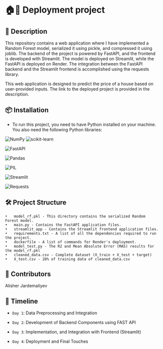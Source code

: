 # 🏠🏢 Deployment project

## 📜 Description


This repository contains a web application where I have implemented a Random Forest model, serialized it using pickle, 
and compressed it using joblib. The backend of the project is powered by FastAPI, and the frontend is developed with Streamlit.
The model is deployed on Streamlit, while the FastAPI is deployed on Render. The integration between the FastAPI backend 
and the Streamlit frontend is accomplished using the requests library. 

This web application is designed to predict the price of a house based on user-provided inputs. 
The link to the deployed project is provided in the description.



## 📦 Installation
 
- To run this project, you need to have Python installed on your machine.
  You also need the following Python libraries:

![NumPy](https://img.shields.io/badge/NumPy-013243?style=for-the-badge&logo=numpy&logoColor=white)
![scikit-learn](https://img.shields.io/badge/scikit--learn-F7931E?style=for-the-badge&logo=scikitlearn&logoColor=white)

![FastAPI](https://img.shields.io/badge/FastAPI-009688?style=for-the-badge&logo=fastapi&logoColor=white)

![Pandas](https://img.shields.io/badge/pandas-150458?style=for-the-badge&logo=pandas&logoColor=white)

![PIL](https://img.shields.io/badge/PIL-5C2D91?style=for-the-badge&logo=python&logoColor=white)

![Streamlit](https://img.shields.io/badge/Streamlit-FF4B4B?style=for-the-badge&logo=streamlit&logoColor=white)

![Requests](https://img.shields.io/badge/requests-3776AB?style=for-the-badge&logo=python&logoColor=white)


## 🛠️ Project Structure

	•	model_rf.pkl - This directory contains the serialized Random Forest model.
	•	main.py - Contains the FastAPI application files.
	•	streamlit_app - Contains the Streamlit frontend application files.
	•	requirements.txt - A list of all the dependencies required to run the project.
	•	dockerfile - A list of commands for Render's deployment.
	•	model_test.py - The R2 and Mean Absolute Error (MAS) results for the model_rf.pkl
	•	cleaned_data.csv - Complete dataset (X_train + X_test + target)
	•	X_test.csv - 20% of training data of cleaned_data.csv 



## 👥 Contributors

Alisher Jardemaliyev 


## 📅 Timeline

- `Day 1`: Data Preprocessing and Integration

- `Day 2`: Development of Backend Components using FAST API

- `Day 3`: Implementation, and Integration with Frontend (Streamlit)

- `Day 4`: Deployment and Final Touches